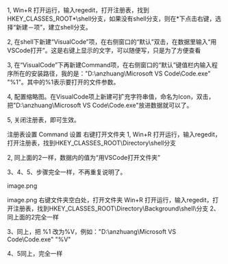 


1, Win+R 打开运行，输入regedit，打开注册表，找到HKEY_CLASSES_ROOT\*\shell分支，如果没有shell分支，则在*下点击右键，选择“新建－项”，建立shell分支。

2, 在shell下新建“VisualCode”项，在右侧窗口的“默认”双击，在数据里输入“用VSCode打开”。这是右键上显示的文字，可以随便写，只是为了方便查看

3, 在“VisualCode”下再新建Command项，在右侧窗口的“默认”键值栏内输入程序所在的安装路径，我的是："D:\anzhuang\Microsoft VS Code\Code.exe" "%1"。其中的%1表示要打开的文件参数。

4, 配置缩略图。在VisualCode项上新建可扩充字符串值，命名为Icon，双击，把"D:\anzhuang\Microsoft VS Code\Code.exe"放进数据就可以了。

5, 关闭注册表，即可生效。

注册表设置
Command 设置
右键打开文件夹
1, Win+R 打开运行，输入regedit，打开注册表，找到HKEY_CLASSES_ROOT\Directory\shell分支

2, 同上面的2一样，数据内的值为“用VSCode打开文件夹”

3、4、5、步骤完全一样，不再重复说明了。


image.png

image.png
右键文件夹空白处，打开文件夹
Win+R 打开运行，输入regedit，打开注册表，找到HKEY_CLASSES_ROOT\Directory\Background\shell\分支
2、同上面的2完全一样

3、同上，把 %1 改为%V，例如："D:\anzhuang\Microsoft VS Code\Code.exe" "%V"

4、5同上，完全一样

